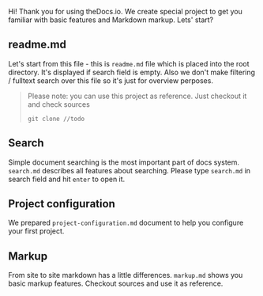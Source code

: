 Hi! Thank you for using theDocs.io. We create special project to get you familiar with basic features and Markdown markup. Lets' start?

## readme.md
Let's start from this file - this is `readme.md` file which is placed into the root directory. 
It's displayed if search field is empty. Also we don't make filtering / fulltext search over this file so it's just for overview perposes.

> Please note: you can use this project as reference. Just checkout it and check sources
> ```
> git clone //todo
> ```

## Search
Simple document searching is the most important part of docs system. `search.md` describes all features about searching.
Please type `search.md` in search field and hit `enter` to open it.

## Project configuration
We prepared `project-configuration.md` document to help you configure your first project. 

## Markup
From site to site markdown has a little differences. `markup.md` shows you basic markup features. Checkout sources and use it as reference.